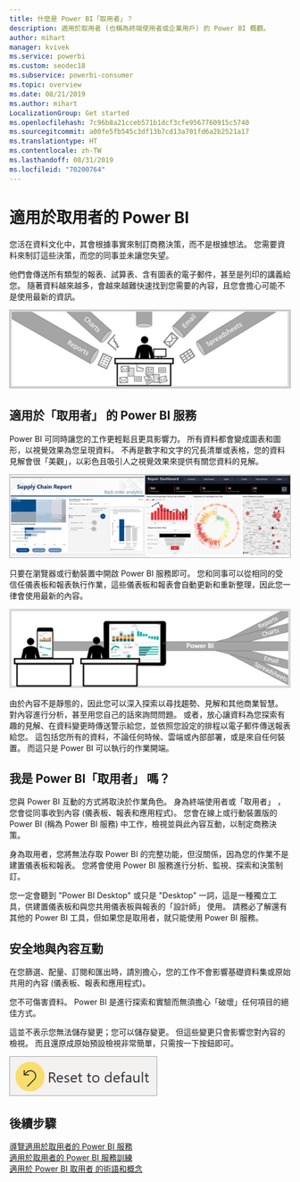 ```yaml
---
title: 什麼是 Power BI「取用者」？
description: 適用於取用者 (也稱為終端使用者或企業用戶) 的 Power BI 概觀。
author: mihart
manager: kvivek
ms.service: powerbi
ms.custom: seodec18
ms.subservice: powerbi-consumer
ms.topic: overview
ms.date: 08/21/2019
ms.author: mihart
LocalizationGroup: Get started
ms.openlocfilehash: 7c96b8a21cceb571b1dcf3cfe9567760915c5740
ms.sourcegitcommit: a00fe5fb545c3df13b7cd13a701fd6a2b2521a17
ms.translationtype: HT
ms.contentlocale: zh-TW
ms.lasthandoff: 08/31/2019
ms.locfileid: "70200764"
---
```

# <a name="power-bi-for-consumers"></a>適用於取用者的 Power BI

您活在資料文化中，其會根據事實來制訂商務決策，而不是根據想法。 您需要資料來制訂這些決策，而您的同事並未讓您失望。     
 
他們會傳送所有類型的報表、試算表、含有圖表的電子郵件，甚至是列印的講義給您。 隨著資料越來越多，會越來越難快速找到您需要的內容，且您會擔心可能不是使用最新的資訊。  
 
![Power BI 儀表板](media/end-user-consumer/power-bi-consumer-pipes.png)

## <a name="the-power-bi-service-for-consumers"></a>適用於「取用者」  的 Power BI 服務

Power BI 可同時讓您的工作更輕鬆且更具影響力。 所有資料都會變成圖表和圖形，以視覺效果為您呈現資料。 不再是數字和文字的冗長清單或表格，您的資料見解會很「美觀」，以彩色且吸引人之視覺效果來提供有關您資料的見解。 

![Power BI 儀表板](media/end-user-consumer/power-bi-consumer-examples.png)
 
只要在瀏覽器或行動裝置中開啟 Power BI 服務即可。 您和同事可以從相同的受信任儀表板和報表執行作業，這些儀表板和報表會自動更新和重新整理，因此您一律會使用最新的內容。   

![Power BI 儀表板](media/end-user-consumer/power-bi-funnel.png)

由於內容不是靜態的，因此您可以深入探索以尋找趨勢、見解和其他商業智慧。 對內容進行分析，甚至用您自己的話來詢問問題。 或者，放心讓資料為您探索有趣的見解、在資料變更時傳送警示給您，並依照您設定的排程以電子郵件傳送報表給您。 這包括您所有的資料，不論任何時候、雲端或內部部署，或是來自任何裝置。 而這只是 Power BI 可以執行的作業開端。 

## <a name="am-i-a-power-bi-consumer"></a>我是 Power BI「取用者」  嗎？

您與 Power BI 互動的方式將取決於作業角色。 身為終端使用者或「取用者」  ，您會從同事收到內容 (儀表板、報表和應用程式)。 您會在線上或行動裝置版的 Power BI (稱為 Power BI 服務) 中工作，檢視並與此內容互動，以制定商務決策。 
   
身為取用者，您將無法存取 Power BI 的完整功能，但沒關係，因為您的作業不是建置儀表板和報表。 您將會使用 Power BI 服務進行分析、監視、探索和決策制訂。 

您一定會聽到 "Power BI Desktop" 或只是 "Desktop" 一詞，這是一種獨立工具，供建置儀表板和與您共用儀表板與報表的「設計師」  使用。  請務必了解還有其他的 Power BI 工具，但如果您是取用者，就只能使用 Power BI 服務。 


## <a name="safely-interact-with-content"></a>安全地與內容互動 
在您篩選、配量、訂閱和匯出時，請別擔心，您的工作不會影響基礎資料集或原始共用的內容 (儀表板、報表和應用程式)。  

您不可傷害資料。  Power BI 是進行探索和實驗而無須擔心「破壞」任何項目的絕佳方式。  
 
這並不表示您無法儲存變更；您可以儲存變更。 但這些變更只會影響您對內容的檢視。 而且還原成原始預設檢視非常簡單，只需按一下按鈕即可。  

![Power BI 儀表板](media/end-user-consumer/power-bi-reset.png)


## <a name="next-steps"></a>後續步驟

[導覽適用於取用者的 Power BI 服務](end-user-reading-view.md)    
[適用於取用者的 Power BI 服務訓練](https://docs.microsoft.com/en-us/learn/paths/consume-data-with-power-bi/)    
[適用於 Power BI 取用者  的術語和概念](end-user-basic-concepts.md)    


